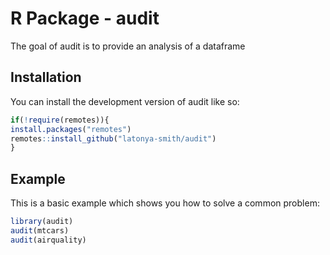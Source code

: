 # R Package - audit

<!-- badges: start -->
<!-- badges: end -->

The goal of audit is to provide an analysis of a dataframe 

## Installation

You can install the development version of audit like so:

``` r
if(!require(remotes)){
install.packages("remotes")
remotes::install_github("latonya-smith/audit")
}
```

## Example

This is a basic example which shows you how to solve a common problem:

``` r
library(audit)
audit(mtcars)
audit(airquality)
```

